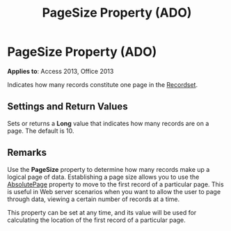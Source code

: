 ﻿---
title: PageSize Property (ADO)
TOCTitle: PageSize Property (ADO)
ms:assetid: da56edd8-8947-aeff-2ef5-a8535c66575b
ms:mtpsurl: https://msdn.microsoft.com/library/JJ250099(v=office.15)
ms:contentKeyID: 48548079
ms.date: 09/18/2015
mtps_version: v=office.15
---

# PageSize Property (ADO)


**Applies to**: Access 2013, Office 2013

Indicates how many records constitute one page in the [Recordset](recordset-object-ado.md).

## Settings and Return Values

Sets or returns a **Long** value that indicates how many records are on a page. The default is 10.

## Remarks

Use the **PageSize** property to determine how many records make up a logical page of data. Establishing a page size allows you to use the [AbsolutePage](absolutepage-property-ado.md) property to move to the first record of a particular page. This is useful in Web server scenarios when you want to allow the user to page through data, viewing a certain number of records at a time.

This property can be set at any time, and its value will be used for calculating the location of the first record of a particular page.

